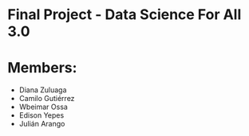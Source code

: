 # Final Project - Data Science For All 3.0

# Members:
* Diana Zuluaga
* Camilo Gutiérrez
* Wbeimar Ossa
* Edison Yepes
* Julián Arango
